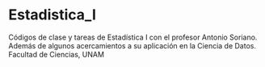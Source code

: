 # Estadistica_I
Códigos de clase y tareas de Estadística I con el profesor Antonio Soriano.\
Además de algunos acercamientos a su aplicación en la Ciencia de Datos.\
Facultad de Ciencias, UNAM

